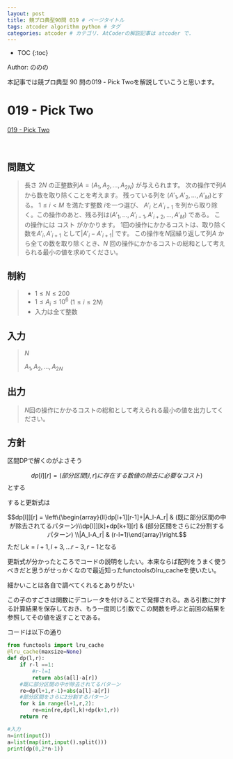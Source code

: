 ```yaml
---
layout: post
title: 競プロ典型90問 019 # ページタイトル
tags: atcoder algorithm python # タグ
categories: atcoder # カテゴリ. AtCoderの解説記事は atcoder で.
---
```



* TOC
{:toc}

Author: ののの　<!-- 自分の名前 -->

<!-- ↓↓↓↓↓ 記事内容 ↓↓↓↓↓ -->
本記事では競プロ典型 90 問の019 - Pick Twoを解説していこうと思います。
# 019 - Pick Two

<a href="https://atcoder.jp/contests/typical90/tasks/typical90_s">019 - Pick Two</a>

<br>


## 問題文
>長さ $2N$ の正整数列$A=(A_1,A_2,…,A_{2N})$ が与えられます。 次の操作で列$A$から数を取り除くことを考えます。 残っている列を $(A'_1,A'_2,…,A'_M)$とする。 $1 ≤ i < M$ を満たす整数 $i$を一つ選び、 $A'_i$ と$A'_{i+1}$ を列から取り除く。この操作のあと、残る列は$(A'_1,…,A'_{i−1},A'_{i+2},…,A'_M)$ である。 この操作には コスト がかかります。 1回の操作にかかるコストは、取り除く数を$A'_i,A'_{i+1}$ として$|A'_i−A'_{i+1}|$ です。 この操作を$N$回繰り返して列$A$ から全ての数を取り除くとき、$N$ 回の操作にかかるコストの総和として考えられる最小の値を求めてください。


## 制約
> * $1≤N≤200$
>* $1≤A_i≤10^6$  $(1≤i≤2N)$
>* 入力は全て整数




## 入力

> $N$
>
> $A_1, A_2,...,A_{2N}$



## 出力
>$N$回の操作にかかるコストの総和として考えられる最小の値を出力してください。

## 方針
区間DPで解くのがよさそう


$$dp[l][r]=(部分区間[l,r]に存在する数値の除去に必要なコスト)$$
とする

すると更新式は

$$dp[l]][r] = \left\{\begin{array}{ll}dp[l+1][r-1]+|A_l-A_r| & (既に部分区間の中が除去されてるパターン)\\dp[l]][k]+dp[k+1][r] & (部分区間をさらに2分割するパターン) \\|A_l-A_r| & (r-l=1)\end{array}\right.$$
ただし$k=l+1,l+3,...r-3,r-1$となる

更新式が分かったところでコードの説明をしたい。本来ならば配列をうまく使うべきだと思うがせっかくなので最近知ったfunctoolsのlru_cacheを使いたい。

細かいことは各自で調べてくれるとありがたい

この子のすごさは関数にデコレータを付けることで発揮される。ある引数に対する計算結果を保存しておき、もう一度同じ引数でこの関数を呼ぶと前回の結果を参照してその値を返すことである。

コードは以下の通り
```python
from functools import lru_cache
@lru_cache(maxsize=None)
def dp(l,r):
    if r-l ==1:
        #r-l=1
        return abs(a[l]-a[r])
    #既に部分区間の中が除去されてるパターン
    re=dp(l+1,r-1)+abs(a[l]-a[r])
    #部分区間をさらに2分割するパターン
    for k in range(l+1,r,2):
        re=min(re,dp(l,k)+dp(k+1,r))
    return re

#入力
n=int(input())
a=list(map(int,input().split()))
print(dp(0,2*n-1))
```

